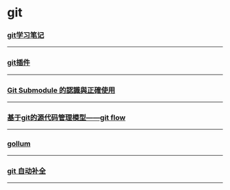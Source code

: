git
===

### [git学习笔记](note)

---

### [git插件](plugin)

---

### [Git Submodule 的認識與正確使用](submod)

---

### [基于git的源代码管理模型——git flow](gitflow)

---

### [gollum](gollum)

---

### [git 自动补全](bash-completion)

---
